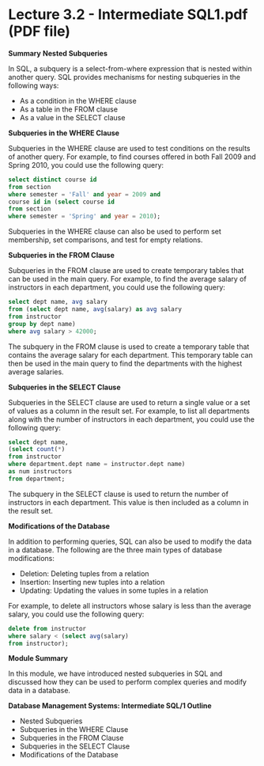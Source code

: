 # Lecture 3.2 - Intermediate SQL1.pdf (PDF file)
**Summary**
**Nested Subqueries**

In SQL, a subquery is a select-from-where expression that is nested within another query. SQL provides mechanisms for nesting subqueries in the following ways:

- As a condition in the WHERE clause
- As a table in the FROM clause
- As a value in the SELECT clause

**Subqueries in the WHERE Clause**

Subqueries in the WHERE clause are used to test conditions on the results of another query. For example, to find courses offered in both Fall 2009 and Spring 2010, you could use the following query:

```sql
select distinct course id
from section
where semester = 'Fall' and year = 2009 and
course id in (select course id
from section
where semester = 'Spring' and year = 2010);
```

Subqueries in the WHERE clause can also be used to perform set membership, set comparisons, and test for empty relations.

**Subqueries in the FROM Clause**

Subqueries in the FROM clause are used to create temporary tables that can be used in the main query. For example, to find the average salary of instructors in each department, you could use the following query:

```sql
select dept name, avg salary
from (select dept name, avg(salary) as avg salary
from instructor
group by dept name)
where avg salary > 42000;
```

The subquery in the FROM clause is used to create a temporary table that contains the average salary for each department. This temporary table can then be used in the main query to find the departments with the highest average salaries.

**Subqueries in the SELECT Clause**

Subqueries in the SELECT clause are used to return a single value or a set of values as a column in the result set. For example, to list all departments along with the number of instructors in each department, you could use the following query:

```sql
select dept name,
(select count(*)
from instructor
where department.dept name = instructor.dept name)
as num instructors
from department;
```

The subquery in the SELECT clause is used to return the number of instructors in each department. This value is then included as a column in the result set.

**Modifications of the Database**

In addition to performing queries, SQL can also be used to modify the data in a database. The following are the three main types of database modifications:

- Deletion: Deleting tuples from a relation
- Insertion: Inserting new tuples into a relation
- Updating: Updating the values in some tuples in a relation

For example, to delete all instructors whose salary is less than the average salary, you could use the following query:

```sql
delete from instructor
where salary < (select avg(salary)
from instructor);
```

**Module Summary**

In this module, we have introduced nested subqueries in SQL and discussed how they can be used to perform complex queries and modify data in a database.

**Database Management Systems: Intermediate SQL/1 Outline**

- Nested Subqueries
- Subqueries in the WHERE Clause
- Subqueries in the FROM Clause
- Subqueries in the SELECT Clause
- Modifications of the Database

